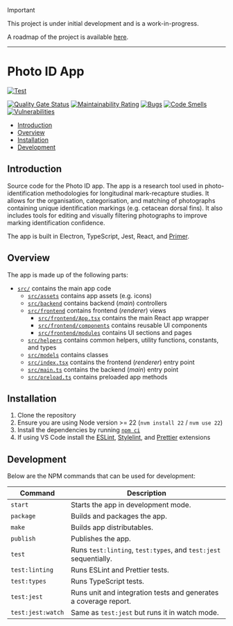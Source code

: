 > [!IMPORTANT]  
> This project is under initial development and is a work-in-progress.
>
> A roadmap of the project is available [here](https://github.com/orgs/CRRU-UK/projects/3).

---

# Photo ID App

[![Test](https://github.com/CRRU-UK/photo-id-app/actions/workflows/main.yaml/badge.svg?branch=main)](https://github.com/CRRU-UK/photo-id-app/actions/workflows/main.yaml)

[![Quality Gate Status](https://sonarcloud.io/api/project_badges/measure?project=CRRU-UK_photo-id-app&metric=alert_status)](https://sonarcloud.io/summary/new_code?id=CRRU-UK_photo-id-app)
[![Maintainability Rating](https://sonarcloud.io/api/project_badges/measure?project=CRRU-UK_photo-id-app&metric=sqale_rating)](https://sonarcloud.io/summary/new_code?id=CRRU-UK_photo-id-app)
[![Bugs](https://sonarcloud.io/api/project_badges/measure?project=CRRU-UK_photo-id-app&metric=bugs)](https://sonarcloud.io/summary/new_code?id=CRRU-UK_photo-id-app)
[![Code Smells](https://sonarcloud.io/api/project_badges/measure?project=CRRU-UK_photo-id-app&metric=code_smells)](https://sonarcloud.io/summary/new_code?id=CRRU-UK_photo-id-app)
[![Vulnerabilities](https://sonarcloud.io/api/project_badges/measure?project=CRRU-UK_photo-id-app&metric=vulnerabilities)](https://sonarcloud.io/summary/new_code?id=CRRU-UK_photo-id-app)

- [Introduction](#introduction)
- [Overview](#overview)
- [Installation](#installation)
- [Development](#development)

## Introduction

Source code for the Photo ID app. The app is a research tool used in photo-identification methodologies for longitudinal mark-recapture studies. It allows for the organisation, categorisation, and matching of photographs containing unique identification markings (e.g. cetacean dorsal fins). It also includes tools for editing and visually filtering photographs to improve marking identification confidence.

The app is built in Electron, TypeScript, Jest, React, and [Primer](https://primer.style).

## Overview

The app is made up of the following parts:

- [`src/`](src/) contains the main app code
  - [`src/assets`](src/assets) contains app assets (e.g. icons)
  - [`src/backend`](src/backend) contains backend (_main_) controllers
  - [`src/frontend`](src/frontend) contains frontend (_renderer_) views
    - [`src/frontend/App.tsx`](src/frontend/App.tsx) contains the main React app wrapper
    - [`src/frontend/components`](src/frontend/components) contains reusable UI components
    - [`src/frontend/modules`](src/frontend/modules) contains UI sections and pages
  - [`src/helpers`](src/helpers) contains common helpers, utility functions, constants, and types
  - [`src/models`](src/models) contains classes
  - [`src/index.tsx`](src/index.tsx) contains the frontend (_renderer_) entry point
  - [`src/main.ts`](src/main.ts) contains the backend (_main_) entry point
  - [`src/preload.ts`](src/preload.ts) contains preloaded app methods

## Installation

1. Clone the repository
2. Ensure you are using Node version >= 22 (`nvm install 22` / `nvm use 22`)
3. Install the dependencies by running [`npm ci`](https://docs.npmjs.com/cli/ci.html)
4. If using VS Code install the [ESLint](https://marketplace.visualstudio.com/items?itemName=dbaeumer.vscode-eslint), [Stylelint](https://marketplace.visualstudio.com/items?itemName=stylelint.vscode-stylelint), and [Prettier](https://marketplace.visualstudio.com/items?itemName=esbenp.prettier-vscode) extensions

## Development

Below are the NPM commands that can be used for development:

| Command           | Description                                                      |
| ----------------- | ---------------------------------------------------------------- |
| `start`           | Starts the app in development mode.                              |
| `package`         | Builds and packages the app.                                     |
| `make`            | Builds app distributables.                                       |
| `publish`         | Publishes the app.                                               |
| `test`            | Runs `test:linting`, `test:types`, and `test:jest` sequentially. |
| `test:linting`    | Runs ESLint and Prettier tests.                                  |
| `test:types`      | Runs TypeScript tests.                                           |
| `test:jest`       | Runs unit and integration tests and generates a coverage report. |
| `test:jest:watch` | Same as `test:jest` but runs it in watch mode.                   |
